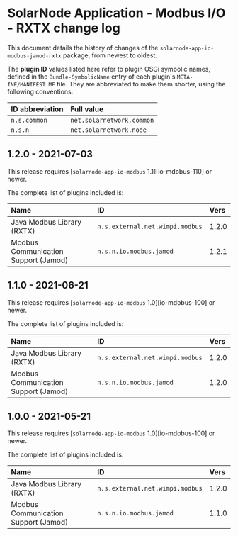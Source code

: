 # SolarNode Application - Modbus I/O - RXTX change log

This document details the history of changes of the `solarnode-app-io-modbus-jamod-rxtx` package,
from newest to oldest.

The **plugin ID** values listed here refer to plugin OSGi symbolic names, defined in the
`Bundle-SymbolicName` entry of each plugin's `META-INF/MANIFEST.MF` file. They are abbreviated to
make them shorter, using the following conventions:

| ID abbreviation | Full value                |
|:----------------|:--------------------------|
| `n.s.common`    | `net.solarnetwork.common` |
| `n.s.n`         | `net.solarnetwork.node`   |

## 1.2.0 - 2021-07-03

This release requires [`solarnode-app-io-modbus` 1.1][io-mdobus-110] or newer.

The complete list of plugins included is:

| Name                                 | ID                              | Vers  |
|:-------------------------------------|:--------------------------------|:------|
| Java Modbus Library (RXTX)           | `n.s.external.net.wimpi.modbus` | 1.2.0 |
| Modbus Communication Support (Jamod) | `n.s.n.io.modbus.jamod`         | 1.2.1 |


## 1.1.0 - 2021-06-21

This release requires [`solarnode-app-io-modbus` 1.0][io-mdobus-100] or newer.

The complete list of plugins included is:

| Name                                 | ID                              | Vers  |
|:-------------------------------------|:--------------------------------|:------|
| Java Modbus Library (RXTX)           | `n.s.external.net.wimpi.modbus` | 1.2.0 |
| Modbus Communication Support (Jamod) | `n.s.n.io.modbus.jamod`         | 1.2.0 |


## 1.0.0 - 2021-05-21

This release requires [`solarnode-app-io-modbus` 1.0][io-mdobus-100] or newer.

The complete list of plugins included is:

| Name                                 | ID                              | Vers  |
|:-------------------------------------|:--------------------------------|:------|
| Java Modbus Library (RXTX)           | `n.s.external.net.wimpi.modbus` | 1.2.0 |
| Modbus Communication Support (Jamod) | `n.s.n.io.modbus.jamod`         | 1.1.0 |

[io-modbus-100]: ../../solarnode-app-io-modbus/debian/CHANGELOG.md#100---2021-05-21
[io-modbus-110]: ../../solarnode-app-io-modbus/debian/CHANGELOG.md#110---2021-07-03
